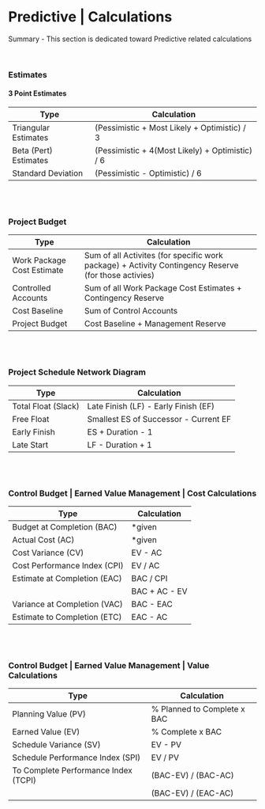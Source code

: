 # Predictive | Calculations

Summary - This section is dedicated toward Predictive related calculations

<br>

### Estimates

#### 3 Point Estimates

| Type                  | Calculation                                     |
| --------------------- | ----------------------------------------------- |
| Triangular Estimates  | (Pessimistic + Most Likely + Optimistic) / 3    |
| Beta (Pert) Estimates | (Pessimistic + 4(Most Likely) + Optimistic) / 6 |
| Standard Deviation    | (Pessimistic - Optimistic) / 6                  |

<br><br>

### Project Budget

| Type                       | Calculation                                                                                          |
| -------------------------- | ---------------------------------------------------------------------------------------------------- |
| Work Package Cost Estimate | Sum of all Activites (for specific work package) + Activity Contingency Reserve (for those activies) |
| Controlled Accounts        | Sum of all Work Package Cost Estimates + Contingency Reserve                                         |
| Cost Baseline              | Sum of Control Accounts                                                                              |
| Project Budget             | Cost Baseline + Management Reserve                                                                   |

<br><br>

### Project Schedule Network Diagram

| Type                | Calculation                           |
| ------------------- | ------------------------------------- |
| Total Float (Slack) | Late Finish (LF) - Early Finish (EF)  |
| Free Float          | Smallest ES of Successor - Current EF |
| Early Finish        | ES + Duration - 1                     |
| Late Start          | LF - Duration + 1                     |

<br><br>

### Control Budget | Earned Value Management | Cost Calculations

| Type                         | Calculation   |
| ---------------------------- | ------------- |
| Budget at Completion (BAC)   | \*given       |
| Actual Cost (AC)             | \*given       |
| Cost Variance (CV)           | EV - AC       |
| Cost Performance Index (CPI) | EV / AC       |
| Estimate at Completion (EAC) | BAC / CPI     |
|                              | BAC + AC - EV |
| Variance at Completion (VAC) | BAC - EAC     |
| Estimate to Completion (ETC) | EAC - AC      |

<br><br>

### Control Budget | Earned Value Management | Value Calculations

| Type                                 | Calculation                 |
| ------------------------------------ | --------------------------- |
| Planning Value (PV)                  | % Planned to Complete x BAC |
| Earned Value (EV)                    | % Complete x BAC            |
| Schedule Variance (SV)               | EV - PV                     |
| Schedule Performance Index (SPI)     | EV / PV                     |
| To Complete Performance Index (TCPI) | (BAC-EV) / (BAC-AC)         |
|                                      | (BAC-EV) / (EAC-AC)         |
